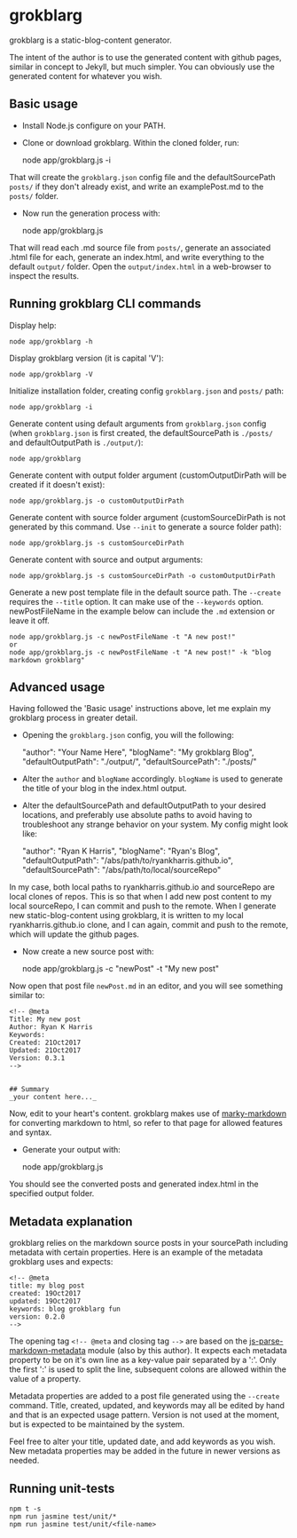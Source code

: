 # grokblarg
grokblarg is a static-blog-content generator.

The intent of the author is to use the generated content with github pages, similar in concept to Jekyll, but much simpler. You can obviously use the generated content for whatever you wish.

## Basic usage
* Install Node.js configure on your PATH.

* Clone or download grokblarg. Within the cloned folder, run:


    node app/grokblarg.js -i


That will create the `grokblarg.json` config file and the defaultSourcePath `posts/` if they don't already exist, and write an examplePost.md to the `posts/` folder.

* Now run the generation process with:


    node app/grokblarg.js

That will read each .md source file from `posts/`, generate an associated .html file for each, generate an index.html, and write everything to the default `output/` folder. Open the `output/index.html` in a web-browser to inspect the results.


## Running grokblarg CLI commands
Display help:

    node app/grokblarg -h

Display grokblarg version (it is capital 'V'):

    node app/grokblarg -V

Initialize installation folder, creating config `grokblarg.json` and `posts/` path:

    node app/grokblarg -i

Generate content using default arguments from `grokblarg.json` config (when `grokblarg.json` is first created, the defaultSourcePath is `./posts/` and defaultOutputPath is `./output/`):

    node app/grokblarg

Generate content with output folder argument (customOutputDirPath will be created if it doesn't exist):

    node app/grokblarg.js -o customOutputDirPath

Generate content with source folder argument (customSourceDirPath is not generated by this command. Use `--init` to generate a source folder path):

    node app/grokblarg.js -s customSourceDirPath

Generate content with source and output arguments:

    node app/grokblarg.js -s customSourceDirPath -o customOutputDirPath

Generate a new post template file in the default source path. The `--create` requires the `--title` option. It can make use of the `--keywords` option. newPostFileName in the example below can include the `.md` extension or leave it off.

    node app/grokblarg.js -c newPostFileName -t "A new post!"
    or
    node app/grokblarg.js -c newPostFileName -t "A new post!" -k "blog markdown grokblarg"


## Advanced usage
Having followed the 'Basic usage' instructions above, let me explain my grokblarg process in greater detail.

- Opening the `grokblarg.json` config, you will the following:


    "author": "Your Name Here",
    "blogName": "My grokblarg Blog",
    "defaultOutputPath": "./output/",
    "defaultSourcePath": "./posts/"

- Alter the `author` and `blogName` accordingly. `blogName` is used to generate the title of your blog in the index.html output.
- Alter the defaultSourcePath and defaultOutputPath to your desired locations, and preferably use absolute paths to avoid having to troubleshoot any strange behavior on your system. My config might look like:


    "author": "Ryan K Harris",
    "blogName": "Ryan's Blog",
    "defaultOutputPath": "/abs/path/to/ryankharris.github.io",
    "defaultSourcePath": "/abs/path/to/local/sourceRepo"

In my case, both local paths to ryankharris.github.io and sourceRepo are local clones of repos. This is so that when I add new post content to my local sourceRepo, I can commit and push to the remote. When I generate new static-blog-content using grokblarg, it is written to my local ryankharris.github.io clone, and I can again, commit and push to the remote, which will update the github pages.

- Now create a new source post with:


    node app/grokblarg.js -c "newPost" -t "My new post"

Now open that post file `newPost.md` in an editor, and you will see something similar to:


    <!-- @meta
    Title: My new post
    Author: Ryan K Harris
    Keywords:
    Created: 21Oct2017
    Updated: 21Oct2017
    Version: 0.3.1
    -->


    ## Summary
    _your content here..._

Now, edit to your heart's content. grokblarg makes use of [marky-markdown](https://www.npmjs.com/package/marky-markdown "marky-markdown") for converting markdown to html, so refer to that page for allowed features and syntax.

- Generate your output with:

    node app/grokblarg.js

You should see the converted posts and generated index.html in the specified output folder.

## Metadata explanation
grokblarg relies on the markdown source posts in your sourcePath including metadata with certain properties. Here is an example of the metadata grokblarg uses and expects:

    <!-- @meta
    title: my blog post
    created: 19Oct2017
    updated: 19Oct2017
    keywords: blog grokblarg fun
    version: 0.2.0
    -->

The opening tag `<!-- @meta` and closing tag `-->` are based on the [js-parse-markdown-metadata](https://www.npmjs.com/package/js-parse-markdown-metadata "js-parse-markdown-metadata") module (also by this author). It expects each metadata property to be on it's own line as a key-value pair separated by a ':'. Only the first ':' is used to split the line, subsequent colons are allowed within the value of a property.

Metadata properties are added to a post file generated using the `--create` command. Title, created, updated, and keywords may all be edited by hand and that is an expected usage pattern. Version is not used at the moment, but is expected to be maintained by the system.

Feel free to alter your title, updated date, and add keywords as you wish. New metadata properties may be added in the future in newer versions as needed.

## Running unit-tests
`npm t -s`  
`npm run jasmine test/unit/*`  
`npm run jasmine test/unit/<file-name>`  
